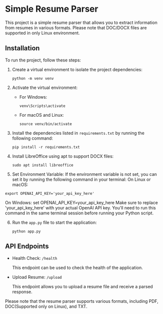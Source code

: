 # Simple Resume Parser

This project is a simple resume parser that allows you to extract information from resumes in various formats. Please note that DOC/DOCX files are supported in only Linux environment.

## Installation

To run the project, follow these steps:

1. Create a virtual environment to isolate the project dependencies:

    ```
    python -m venv venv
    ```

2. Activate the virtual environment:

    - For Windows:

      ```
      venv\Scripts\activate
      ```

    - For macOS and Linux:

      ```
      source venv/bin/activate
      ```

3. Install the dependencies listed in `requirements.txt` by running the following command:

    ```
    pip install -r requirements.txt
    ```

4. Install LibreOffice using apt to support DOCX files:

    ```
    sudo apt install libreoffice
    ```
5. Set Environment Variable: If the environment variable is not set, you can set it by running the following command in your terminal:
On Linux or macOS: 
```
export OPENAI_API_KEY='your_api_key_here'
```

On Windows: set OPENAI_API_KEY=your_api_key_here Make sure to replace 'your_api_key_here' with your actual OpenAI API key. You'll need to run this command in the same terminal session before running your Python script.

6. Run the `app.py` file to start the application:

    ```
    python app.py
    ```

## API Endpoints

- Health Check: `/health`

  This endpoint can be used to check the health of the application.

- Upload Resume: `/upload`

  This endpoint allows you to upload a resume file and receive a parsed response.

Please note that the resume parser supports various formats, including PDF, DOC(Supported only on Linux), and TXT.

